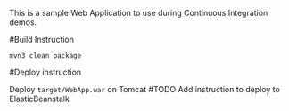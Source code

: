 
This is a sample Web Application to use during Continuous Integration demos.

#Build Instruction

```
mvn3 clean package
```

#Deploy instruction

Deploy ```target/WebApp.war``` on Tomcat
#TODO
Add instruction to deploy to ElasticBeanstalk
